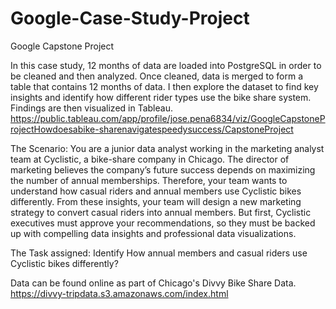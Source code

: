 # Google-Case-Study-Project
Google Capstone Project

In this case study, 12 months of data are loaded into PostgreSQL in order to be cleaned and then analyzed. Once cleaned, data is merged to form a table that contains 12 months of data. I then explore the dataset to find key insights and identify how different rider types use the bike share system. Findings are then visualized in Tableau. https://public.tableau.com/app/profile/jose.pena6834/viz/GoogleCapstoneProjectHowdoesabike-sharenavigatespeedysuccess/CapstoneProject

The Scenario:
You are a junior data analyst working in the marketing analyst team at Cyclistic, a bike-share company in Chicago. The director of marketing believes the company’s future success depends on maximizing the number of annual memberships. Therefore, your team wants to understand how casual riders and annual members use Cyclistic bikes differently. From these insights, your team will design a new marketing strategy to convert casual riders into annual members. But first, Cyclistic executives must approve your recommendations, so they must be backed up with compelling data insights and professional data visualizations.

The Task assigned:
Identify How annual members and casual riders use Cyclistic bikes differently?

Data can be found online as part of Chicago's Divvy Bike Share Data.
https://divvy-tripdata.s3.amazonaws.com/index.html 
